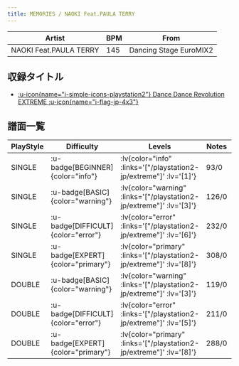 ```yaml
---
title: MEMORIES / NAOKI Feat.PAULA TERRY
---
```


|Artist|BPM|From|
|------|---|----|
|NAOKI Feat.PAULA TERRY|145|Dancing Stage EuroMIX2|

## 収録タイトル

- [ :u-icon{name="i-simple-icons-playstation2"} Dance Dance Revolution EXTREME :u-icon{name="i-flag-jp-4x3"} ](/playstation2-jp/extreme)

## 譜面一覧

|PlayStyle|Difficulty|Levels|Notes|Movie|
|---------|----------|------|-----|-----|
|SINGLE| :u-badge[BEGINNER]{color="info"} | :lv{color="info" :links='["/playstation2-jp/extreme"]' :lv='[1]'} |93/0||
|SINGLE| :u-badge[BASIC]{color="warning"} | :lv{color="warning" :links='["/playstation2-jp/extreme"]' :lv='[3]'} |126/0||
|SINGLE| :u-badge[DIFFICULT]{color="error"} | :lv{color="error" :links='["/playstation2-jp/extreme"]' :lv='[6]'} |232/0||
|SINGLE| :u-badge[EXPERT]{color="primary"} | :lv{color="primary" :links='["/playstation2-jp/extreme"]' :lv='[8]'} |308/0||
|DOUBLE| :u-badge[BASIC]{color="warning"} | :lv{color="warning" :links='["/playstation2-jp/extreme"]' :lv='[3]'} |119/0||
|DOUBLE| :u-badge[DIFFICULT]{color="error"} | :lv{color="error" :links='["/playstation2-jp/extreme"]' :lv='[5]'} |211/0||
|DOUBLE| :u-badge[EXPERT]{color="primary"} | :lv{color="primary" :links='["/playstation2-jp/extreme"]' :lv='[8]'} |288/0||
